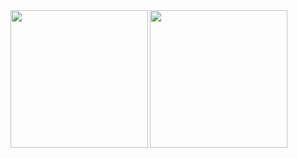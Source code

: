 <a href="https://github.com/anuraghazra/github-readme-stats">
  <img height=220 align="left" src="https://github-readme-stats-jamesukiyos-projects.vercel.app/api/top-langs/?username=jamesukiyo&layout=compact&theme=github_dark&langs_count=10&border_color=2e343b&border_radius=5&title_color=0366d6&text_color=77909c&disable_animations=true&hide=javascript,css,html" />
</a>
<a href="https://github.com/vn7n24fzkq/github-profile-summary-cards">
  <img height=220 align="left" src="http://github-profile-summary-cards-jamesukiyos-projects.vercel.app/api/cards/stats?username=jamesukiyo&theme=github_dark" />
</a>
